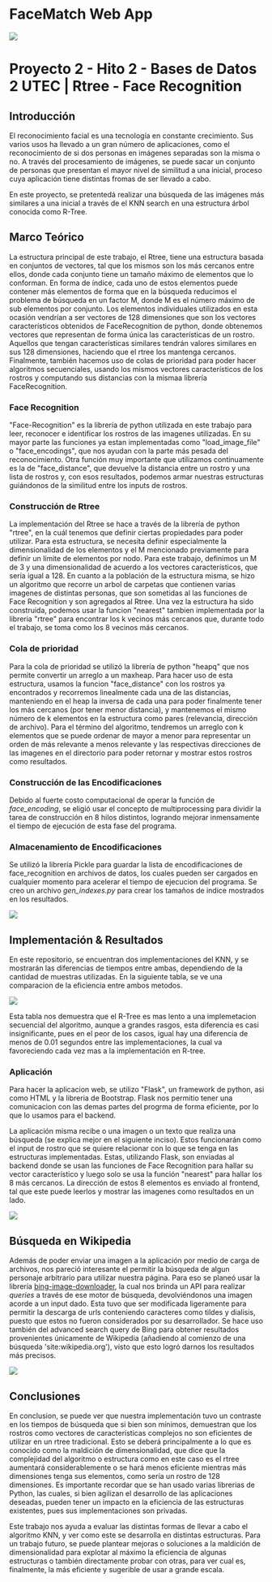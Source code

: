 # FaceMatch Web App

![](https://i.imgur.com/Hw7OhNt.png)

# Proyecto 2 - Hito 2  - Bases de Datos 2 UTEC | Rtree - Face Recognition

## Introducción
El reconocimiento facial es una tecnología en constante crecimiento. Sus varios usos ha llevado a un gran número de aplicaciones, como el reconocimiento de si dos personas en imágenes separadas son la misma o no. A través del procesamiento de imágenes, se puede sacar un conjunto de personas que presentan el mayor nivel de similitud a una inicial, proceso cuya aplicación tiene distintas fromas de ser llevado a cabo. 

En este proyecto, se pretentedá realizar una búsqueda de las imágenes más similares a una inicial a través de el KNN search en una estructura árbol conocida como R-Tree.

## Marco Teórico
La estructura principal de este trabajo, el Rtree, tiene una estructura basada en conjuntos de vectores, tal que los mismos son los más cercanos entre ellos, donde cada conjunto tiene un tamaño máximo de elementos que lo conforman. En forma de índice, cada uno de estos elementos puede contener más elementos de forma que en la búsqueda reducimos el problema de búsqueda en un factor M, donde M es el número máximo de sub elementos por conjunto. Los elementos individuales utilizados en esta ocasión  vendrían a ser vectores de 128 dimensiones que son los vectores característicos obtenidos de FaceRecognition de python, donde obtenemos vectores que representan de forma única las características de un rostro. Aquellos que tengan características similares tendrán valores similares en sus 128 dimensiones, haciendo que el rtree los mantenga cercanos.
Finalmente, también hacemos uso de colas de prioridad para poder hacer algoritmos secuenciales, usando los mismos vectores característicos de los rostros y computando sus distancias con la mismaa librería FaceRecognition.

### Face Recognition
"Face-Recognition" es la librería de python utilizada en este trabajo para leer, reconocer e identificar los rostros de las imagenes utilizadas. En su mayor parte las funciones ya estan implementadas como "load_image_file" o "face_encodings", que nos ayudan con la parte más pesada del reconocimiento. Otra función muy importante que utilizamos continuamente es la de "face_distance", que devuelve la distancia entre un rostro y una lista de rostros y, con esos resultados, podemos armar nuestras estructuras guiándonos de la similitud entre los inputs de rostros.

### Construcción de Rtree
La implementación del Rtree se hace a través de la librería de python "rtree", en la cuál tenemos que definir ciertas propiedades para poder utilizar. Para esta estructura, se necesita definir especialmente la dimensionalidad de los elementos y el M mencionado previamente para definir un límite de elementos por nodo. Para este trabajo, definimos un M de 3 y una dimensionalidad de acuerdo a los vectores característicos, que sería igual a 128.
En cuanto a la población de la estructura misma, se hizo un algoritmo que recorre un arbol de carpetas que contienen varias imagenes de distintas personas, que son sometidas al las funciones de Face Recognition y son agregados al Rtree. Una vez la estructura ha sido construida, podemos usar la funcion "nearest" tambien implementada por la libreria "rtree" para encontrar los k vecinos más cercanos que, durante todo el trabajo, se toma como los 8 vecinos más cercanos.

### Cola de prioridad

Para la cola de prioridad se utilizó la librería de python "heapq" que nos permite convertir un arreglo a un maxheap. Para hacer uso de esta estructura, usamos la funcion "face_distance" con los rostros ya encontrados y recorremos linealmente cada una de las distancias, manteniendo en el heap la inversa de cada una para poder finalmente tener los más cercanos (por tener menor distancia), y mantenemos el mismo número de k elementos en la estructura como pares (relevancia, dirección de archivo). Para el término del algoritmo, tendremos un arreglo con k elementos que se puede ordenar de mayor a menor para representar un orden de más relevante a menos relevante y las respectivas direcciones de las imagenes en el directorio para poder retornar y mostrar estos rostros como resultados.

### Construcción de las Encodificaciones
Debido al fuerte costo computacional de operar la función de *face_encoding*, se eligió usar el concepto de multiprocessing para dividir la tarea de construcción en 8 hilos distintos, logrando mejorar inmensamente el tiempo de ejecución de esta fase del programa.

### Almacenamiento de Encodificaciones

Se utilizó la librería Pickle para guardar la lista de encodificaciones de face_recognition en archivos de datos, los cuales pueden ser cargados en cualquier momento para acelerar el tiempo de ejecucion del programa. Se creo un archivo *gen_indexes.py* para crear los tamaños de indice mostrados en los resultados.

![](https://i.imgur.com/lTXoN4W.png)


## Implementación & Resultados

En este repositorio, se encuentran dos implementaciones del KNN, y se mostrarán las diferencias de tiempos entre ambas, dependiendo de la cantidad de muestras utilizadas. En la siguiente tabla, se ve una comparacion de la eficiencia entre ambos metodos.

![](https://i.imgur.com/gNbvizw.png)

Esta tabla nos demuestra que el R-Tree es mas lento a una implemetacion secuencial del algoritmo, aunque a grandes rasgos, esta diferencia es casi insignificante, pues en el peor de los casos, igual hay una diferencia de menos de 0.01 segundos entre las implementaciones, la cual va favoreciendo cada vez mas a la implementación en R-tree.

### Aplicación
Para hacer la aplicacion web, se utilizo "Flask", un framework de python, asi como HTML y la libreria de Bootstrap. Flask nos permitio tener una comunicacion con las demas partes del progrma de forma eficiente, por lo que lo usamos para el backend.

La aplicación misma recibe o una imagen o un texto que realiza una búsqueda (se explica mejor en el siguiente inciso). Estos funcionarán como el input de rostro que se quiere relacionar con lo que se tenga en las estructuras implementadas. Estas, utilizando Flask, son enviadas al backend donde se usan las funciones de Face Recognition para hallar su vector característico y luego solo se usa la función "nearest" para hallar los 8 más cercanos. La dirección de estos 8 elementos es enviado al frontend, tal que este puede leerlos y mostrar las imagenes como resultados en un lado.

![](https://i.imgur.com/MxeWS7Z.png)

## Búsqueda en Wikipedia

Además de poder enviar una imagen a la aplicación por medio de carga de archivos, nos pareció interesante el permitir la búsqueda de algun personaje arbitrario para utilizar nuestra página. Para eso se planeó usar la librería [bing-image-downloader](https://pypi.org/project/bing-image-downloader/), la cual nos brinda un API para realizar *queries* a través de ese motor de búsqueda, devolviéndonos una imagen acorde a un input dado. Esta tuvo que ser modificada ligeramente para permitir la descarga de urls conteniendo caracteres como tildes y dialisis, puesto que estos no fueron considerados por su desarrollador. Se hace uso también del advanced search query de Bing para obtener resultados provenientes únicamente de Wikipedia (añadiendo al comienzo de una búsqueda 'site:wikipedia.org'), visto que esto logró darnos los resultados más precisos.

![](https://i.imgur.com/3zuJTOw.png)


## Conclusiones

En conclusion, se puede ver que nuestra implementación tuvo un contraste en los tiempos de búsqueda que si bien son mínimos, demuestran que los rostros como vectores de características complejos no son eficientes de utilizar en un rtree tradicional. Esto se deberá principalmente a lo que es conocido como la maldición de dimensionalidad, que dice que la complejidad del algoritmo o estructura como en este caso es el rtree aumentará considerablemente o se hará menos eficiente mientras más dimensiones tenga sus elementos, como sería un rostro de 128 dimensiones. Es importante recordar que se han usado varias librerias de Python, las cuales, si bien agilizan el desarrollo de las aplicaciones deseadas, pueden tener un impacto en la eficiencia de las estructuras existentes, pues sus implementaciones son privadas.

Este trabajo nos ayuda a evaluar las distintas formas de llevar a cabo el algoritmo KNN, y ver como este se desarrolla en distintas estructuras. Para un trabajo futuro, se puede plantear mejoras o soluciones a la maldición de dimensionalidad para explotar al máximo la eficiencia de algunas estructuras o también directamente probar con otras, para ver cual es, finalmente, la más eficiente y sugerible de usar a grande escala. 
